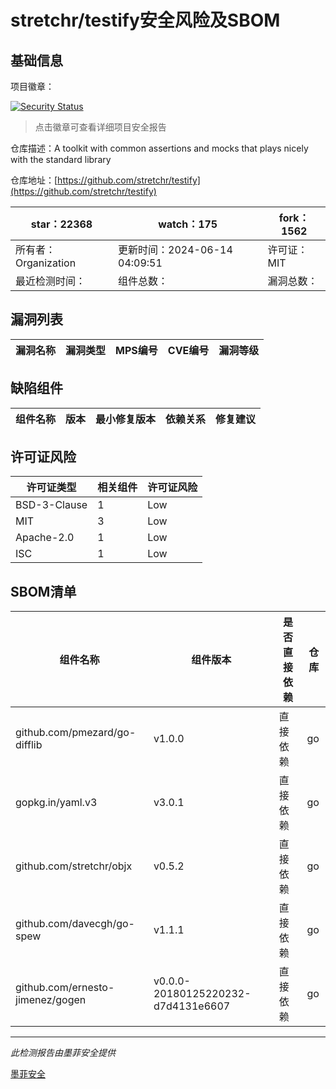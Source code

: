# stretchr/testify安全风险及SBOM

## 基础信息

项目徽章：

[![Security Status](https://www.murphysec.com/platform3/v31/badge/1801681639734517760.svg)](https://www.murphysec.com/console/report/1714345904533454848/1801681639734517760)

> 点击徽章可查看详细项目安全报告

仓库描述：A toolkit with common assertions and mocks that plays nicely with the standard library

仓库地址：[https://github.com/stretchr/testify](https://github.com/stretchr/testify)

| star：22368 | watch：175 | fork：1562 |
| ----------- | -------------- | ------------ |
| 所有者：Organization | 更新时间：2024-06-14 04:09:51 | 许可证：MIT |
| 最近检测时间： | 组件总数： | 漏洞总数： |




## 漏洞列表

| 漏洞名称 | 漏洞类型 | MPS编号 | CVE编号 | 漏洞等级 |
| ------- | ------ | ------- | ------ | ----- |





## 缺陷组件

| 组件名称 | 版本 | 最小修复版本 | 依赖关系 | 修复建议 |
| -------- | ---- | ------------ | -------- | -------- |





## 许可证风险

| 许可证类型 | 相关组件 | 许可证风险 |
| ---------- | -------- | ---------- |
|BSD-3-Clause|1|Low|
|MIT|3|Low|
|Apache-2.0|1|Low|
|ISC|1|Low|




## SBOM清单

| 组件名称 | 组件版本 | 是否直接依赖 | 仓库 |
| -------- | -------- | ------------ | ---- |
|github.com/pmezard/go-difflib|v1.0.0|直接依赖|go|
|gopkg.in/yaml.v3|v3.0.1|直接依赖|go|
|github.com/stretchr/objx|v0.5.2|直接依赖|go|
|github.com/davecgh/go-spew|v1.1.1|直接依赖|go|
|github.com/ernesto-jimenez/gogen|v0.0.0-20180125220232-d7d4131e6607|直接依赖|go|


------

*此检测报告由墨菲安全提供*

[墨菲安全](www.murphysec.com)